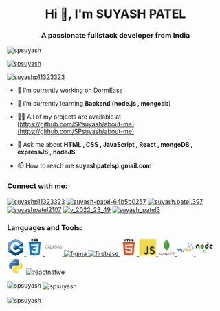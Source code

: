 <h1 align="center">Hi 👋, I'm SUYASH PATEL</h1>
<h3 align="center">A passionate fullstack developer from India</h3>

<p align="left"> <img src="https://komarev.com/ghpvc/?username=spsuyash&label=Profile%20views&color=0e75b6&style=flat" alt="spsuyash" /> </p>

<p align="left"> <a href="https://github.com/ryo-ma/github-profile-trophy"><img src="https://github-profile-trophy.vercel.app/?username=spsuyash" alt="spsuyash" /></a> </p>

<p align="left"> <a href="https://twitter.com/suyashp11323323" target="blank"><img src="https://img.shields.io/twitter/follow/suyashp11323323?logo=twitter&style=for-the-badge" alt="suyashp11323323" /></a> </p>

- 🔭 I’m currently working on [DormEase](https://github.com/ChaarSSSS/Hostel-Management)

- 🌱 I’m currently learning **Backend (node.js , mongodb)**

- 👨‍💻 All of my projects are available at [https://github.com/SPsuyash/about-me](https://github.com/SPsuyash/about-me)

- 💬 Ask me about **HTML , CSS , JavaScript , React , mongoDB , expressJS , nodeJS**

- 📫 How to reach me **suyashpatelsp.gmail.com**

<h3 align="left">Connect with me:</h3>
<p align="left">
<a href="https://twitter.com/suyashp11323323" target="blank"><img align="center" src="https://raw.githubusercontent.com/rahuldkjain/github-profile-readme-generator/master/src/images/icons/Social/twitter.svg" alt="suyashp11323323" height="30" width="40" /></a>
<a href="https://linkedin.com/in/suyash-patel-64b5b0257" target="blank"><img align="center" src="https://raw.githubusercontent.com/rahuldkjain/github-profile-readme-generator/master/src/images/icons/Social/linked-in-alt.svg" alt="suyash-patel-64b5b0257" height="30" width="40" /></a>
<a href="https://fb.com/suyash.patel.397" target="blank"><img align="center" src="https://raw.githubusercontent.com/rahuldkjain/github-profile-readme-generator/master/src/images/icons/Social/facebook.svg" alt="suyash.patel.397" height="30" width="40" /></a>
<a href="https://instagram.com/suyashpatel2107" target="blank"><img align="center" src="https://raw.githubusercontent.com/rahuldkjain/github-profile-readme-generator/master/src/images/icons/Social/instagram.svg" alt="suyashpatel2107" height="30" width="40" /></a>
<a href="https://www.hackerrank.com/v_2022_23_49" target="blank"><img align="center" src="https://raw.githubusercontent.com/rahuldkjain/github-profile-readme-generator/master/src/images/icons/Social/hackerrank.svg" alt="v_2022_23_49" height="30" width="40" /></a>
<a href="https://leetcode.com/u/suyashpatel8887/" target="blank"><img align="center" src="https://raw.githubusercontent.com/rahuldkjain/github-profile-readme-generator/master/src/images/icons/Social/leet-code.svg" alt="suyash_patel3" height="30" width="40" /></a>
</p>

<h3 align="left">Languages and Tools:</h3>
<p align="left"> <a href="https://www.w3schools.com/cpp/" target="_blank" rel="noreferrer"> <img src="https://raw.githubusercontent.com/devicons/devicon/master/icons/cplusplus/cplusplus-original.svg" alt="cplusplus" width="40" height="40"/> </a> <a href="https://www.w3schools.com/css/" target="_blank" rel="noreferrer"> <img src="https://raw.githubusercontent.com/devicons/devicon/master/icons/css3/css3-original-wordmark.svg" alt="css3" width="40" height="40"/> </a> <a href="https://expressjs.com" target="_blank" rel="noreferrer"> <img src="https://raw.githubusercontent.com/devicons/devicon/master/icons/express/express-original-wordmark.svg" alt="express" width="40" height="40"/> </a> <a href="https://www.figma.com/" target="_blank" rel="noreferrer"> <img src="https://www.vectorlogo.zone/logos/figma/figma-icon.svg" alt="figma" width="40" height="40"/> </a> <a href="https://firebase.google.com/" target="_blank" rel="noreferrer"> <img src="https://www.vectorlogo.zone/logos/firebase/firebase-icon.svg" alt="firebase" width="40" height="40"/> </a> <a href="https://www.w3.org/html/" target="_blank" rel="noreferrer"> <img src="https://raw.githubusercontent.com/devicons/devicon/master/icons/html5/html5-original-wordmark.svg" alt="html5" width="40" height="40"/> </a> <a href="https://developer.mozilla.org/en-US/docs/Web/JavaScript" target="_blank" rel="noreferrer"> <img src="https://raw.githubusercontent.com/devicons/devicon/master/icons/javascript/javascript-original.svg" alt="javascript" width="40" height="40"/> </a> <a href="https://www.mongodb.com/" target="_blank" rel="noreferrer"> <img src="https://raw.githubusercontent.com/devicons/devicon/master/icons/mongodb/mongodb-original-wordmark.svg" alt="mongodb" width="40" height="40"/> </a> <a href="https://www.mysql.com/" target="_blank" rel="noreferrer"> <img src="https://raw.githubusercontent.com/devicons/devicon/master/icons/mysql/mysql-original-wordmark.svg" alt="mysql" width="40" height="40"/> </a> <a href="https://nodejs.org" target="_blank" rel="noreferrer"> <img src="https://raw.githubusercontent.com/devicons/devicon/master/icons/nodejs/nodejs-original-wordmark.svg" alt="nodejs" width="40" height="40"/> </a> <a href="https://www.python.org" target="_blank" rel="noreferrer"> <img src="https://raw.githubusercontent.com/devicons/devicon/master/icons/python/python-original.svg" alt="python" width="40" height="40"/> </a> <a href="https://reactnative.dev/" target="_blank" rel="noreferrer"> <img src="https://reactnative.dev/img/header_logo.svg" alt="reactnative" width="40" height="40"/> </a> </p>

<p><img align="left" src="https://github-readme-stats.vercel.app/api/top-langs?username=spsuyash&show_icons=true&locale=en&layout=compact" alt="spsuyash" /></p>

<p>&nbsp;<img align="center" src="https://github-readme-stats.vercel.app/api?username=spsuyash&show_icons=true&locale=en" alt="spsuyash" /></p>

<p><img align="center" src="https://github-readme-streak-stats.herokuapp.com/?user=spsuyash&" alt="spsuyash" /></p>




